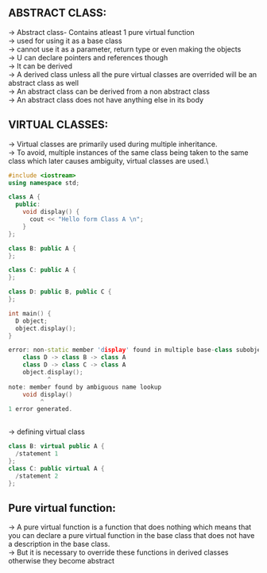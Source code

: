 **ABSTRACT CLASS:**
--

-> Abstract class- Contains atleast 1 pure virtual function\
-> used for using it as a base class\
-> cannot use it as a parameter, return type or even making the objects\
-> U can declare pointers and references though\
-> It can be derived \
-> A derived class unless all the pure virtual classes are overrided will be an abstract class as well\
-> An abstract class can be derived from a non abstract class \
-> An abstract class does not have anything else in its body


**VIRTUAL CLASSES:**
--

-> Virtual classes are primarily used during multiple inheritance. \
-> To avoid, multiple instances of the same class being taken to the same class which later causes ambiguity, virtual classes are used.\
```cpp
#include <iostream>
using namespace std;

class A {
  public:
    void display() {
      cout << "Hello form Class A \n";
    }
};

class B: public A {
};

class C: public A {
};

class D: public B, public C {
};

int main() {
  D object;
  object.display();
}

error: non-static member 'display' found in multiple base-class subobjects of type 'A':
    class D -> class B -> class A
    class D -> class C -> class A
    object.display();
           ^
note: member found by ambiguous name lookup
    void display()
         ^
1 error generated.
  
```

-> defining virtual class
```cpp
class B: virtual public A {
  /statement 1
};
class C: public virtual A {
  /statement 2
};
```

**Pure virtual function:**
--

-> A pure virtual function is a function that does nothing which means that you can declare a pure virtual function in the base class that does not have a description in the base class.\
-> But it is necessary to override these functions in derived classes otherwise they become abstract 
